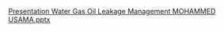 
[Presentation W­­­ater ­Gas Oil Leakage Management MOHAMMED USAMA.pptx](https://github.com/usama-muf/usama-muf.github.io/files/12428266/Presentation.W.ater.Gas.Oil.Leakage.Management.MOHAMMED.USAMA.pptx)
